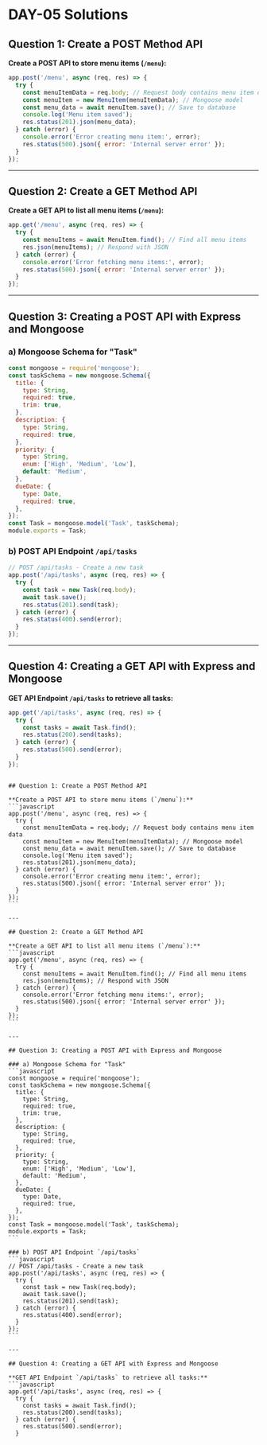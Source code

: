 # DAY-05 Solutions

## Question 1: Create a POST Method API

**Create a POST API to store menu items (`/menu`):**
```javascript
app.post('/menu', async (req, res) => {
  try {
    const menuItemData = req.body; // Request body contains menu item data
    const menuItem = new MenuItem(menuItemData); // Mongoose model
    const menu_data = await menuItem.save(); // Save to database
    console.log('Menu item saved');
    res.status(201).json(menu_data);
  } catch (error) {
    console.error('Error creating menu item:', error);
    res.status(500).json({ error: 'Internal server error' });
  }
});
```

---

## Question 2: Create a GET Method API

**Create a GET API to list all menu items (`/menu`):**
```javascript
app.get('/menu', async (req, res) => {
  try {
    const menuItems = await MenuItem.find(); // Find all menu items
    res.json(menuItems); // Respond with JSON
  } catch (error) {
    console.error('Error fetching menu items:', error);
    res.status(500).json({ error: 'Internal server error' });
  }
});
```

---

## Question 3: Creating a POST API with Express and Mongoose

### a) Mongoose Schema for "Task"
```javascript
const mongoose = require('mongoose');
const taskSchema = new mongoose.Schema({
  title: {
    type: String,
    required: true,
    trim: true,
  },
  description: {
    type: String,
    required: true,
  },
  priority: {
    type: String,
    enum: ['High', 'Medium', 'Low'],
    default: 'Medium',
  },
  dueDate: {
    type: Date,
    required: true,
  },
});
const Task = mongoose.model('Task', taskSchema);
module.exports = Task;
```

### b) POST API Endpoint `/api/tasks`
```javascript
// POST /api/tasks - Create a new task
app.post('/api/tasks', async (req, res) => {
  try {
    const task = new Task(req.body);
    await task.save();
    res.status(201).send(task);
  } catch (error) {
    res.status(400).send(error);
  }
});
```

---

## Question 4: Creating a GET API with Express and Mongoose

**GET API Endpoint `/api/tasks` to retrieve all tasks:**
```javascript
app.get('/api/tasks', async (req, res) => {
  try {
    const tasks = await Task.find();
    res.status(200).send(tasks);
  } catch (error) {
    res.status(500).send(error);
  }
});
```
````# DAY-05 Solutions

## Question 1: Create a POST Method API

**Create a POST API to store menu items (`/menu`):**
```javascript
app.post('/menu', async (req, res) => {
  try {
    const menuItemData = req.body; // Request body contains menu item data
    const menuItem = new MenuItem(menuItemData); // Mongoose model
    const menu_data = await menuItem.save(); // Save to database
    console.log('Menu item saved');
    res.status(201).json(menu_data);
  } catch (error) {
    console.error('Error creating menu item:', error);
    res.status(500).json({ error: 'Internal server error' });
  }
});
```

---

## Question 2: Create a GET Method API

**Create a GET API to list all menu items (`/menu`):**
```javascript
app.get('/menu', async (req, res) => {
  try {
    const menuItems = await MenuItem.find(); // Find all menu items
    res.json(menuItems); // Respond with JSON
  } catch (error) {
    console.error('Error fetching menu items:', error);
    res.status(500).json({ error: 'Internal server error' });
  }
});
```

---

## Question 3: Creating a POST API with Express and Mongoose

### a) Mongoose Schema for "Task"
```javascript
const mongoose = require('mongoose');
const taskSchema = new mongoose.Schema({
  title: {
    type: String,
    required: true,
    trim: true,
  },
  description: {
    type: String,
    required: true,
  },
  priority: {
    type: String,
    enum: ['High', 'Medium', 'Low'],
    default: 'Medium',
  },
  dueDate: {
    type: Date,
    required: true,
  },
});
const Task = mongoose.model('Task', taskSchema);
module.exports = Task;
```

### b) POST API Endpoint `/api/tasks`
```javascript
// POST /api/tasks - Create a new task
app.post('/api/tasks', async (req, res) => {
  try {
    const task = new Task(req.body);
    await task.save();
    res.status(201).send(task);
  } catch (error) {
    res.status(400).send(error);
  }
});
```

---

## Question 4: Creating a GET API with Express and Mongoose

**GET API Endpoint `/api/tasks` to retrieve all tasks:**
```javascript
app.get('/api/tasks', async (req, res) => {
  try {
    const tasks = await Task.find();
    res.status(200).send(tasks);
  } catch (error) {
    res.status(500).send(error);
  }